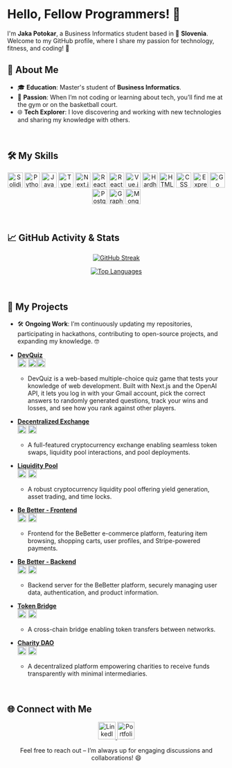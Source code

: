 # Hello, Fellow Programmers! 👋

I'm **Jaka Potokar**, a Business Informatics student based in 📍 **Slovenia**. Welcome to my GitHub profile, where I share my passion for technology, fitness, and coding! 🚀

## 🌟 About Me

- 🎓 **Education**: Master's student of **Business Informatics**.
- 💪 **Passion**: When I’m not coding or learning about tech, you’ll find me at the gym or on the basketball court.
- 🌐 **Tech Explorer**: I love discovering and working with new technologies and sharing my knowledge with others.

<br/>

## 🛠️ My Skills

<p align="center">
  <img src="https://img.shields.io/badge/-Solidity-363636?logo=solidity&logoColor=white" alt="Solidity" height="35"/>
  <img src="https://img.shields.io/badge/-Python-3776AB?logo=python&logoColor=white" alt="Python" height="35"/>
  <img src="https://img.shields.io/badge/-JavaScript-F7DF1E?logo=javascript&logoColor=black" alt="JavaScript" height="35"/>
  <img src="https://img.shields.io/badge/-TypeScript-3178C6?logo=typescript&logoColor=white" alt="TypeScript" height="35"/>
  <img src="https://img.shields.io/badge/-Next.js-000000?logo=next.js&logoColor=white" alt="Next.js" height="35"/>
  <img src="https://img.shields.io/badge/-React-61DAFB?logo=react&logoColor=black" alt="React" height="35"/>
  <img src="https://img.shields.io/badge/-React%20Native-61DAFB?logo=react&logoColor=black" alt="React Native" height="35"/>
  <img src="https://img.shields.io/badge/-Vue.js-4FC08D?logo=vue.js&logoColor=white" alt="Vue.js" height="35"/>
  <img src="https://img.shields.io/badge/-Hardhat-FF8C00?logo=ethereum&logoColor=white" alt="Hardhat" height="35"/>
  <img src="https://img.shields.io/badge/-HTML-E34F26?logo=html5&logoColor=white" alt="HTML" height="35"/>
  <img src="https://img.shields.io/badge/-CSS-1572B6?logo=css3&logoColor=white" alt="CSS" height="35"/>
  <img src="https://img.shields.io/badge/-Express.js-000000?logo=express&logoColor=white" alt="Express.js" height="35"/>
  <img src="https://img.shields.io/badge/-Go-00ADD8?logo=go&logoColor=white" alt="Go" height="35"/>
  <img src="https://img.shields.io/badge/-PostgreSQL-336791?logo=postgresql&logoColor=white" alt="PostgreSQL" height="35"/>
  <img src="https://img.shields.io/badge/-GraphQL-E10098?logo=graphql&logoColor=white" alt="GraphQL" height="35"/>
  <img src="https://img.shields.io/badge/-MongoDB-47A248?logo=mongodb&logoColor=white" alt="MongoDB" height="35"/>
</p>

<br/>

## 📈 GitHub Activity & Stats

<p align="center">
  <a href="https://git.io/streak-stats">
    <img src="https://streak-stats.demolab.com?user=BChainBuddy&theme=radical&hide_border=true" alt="GitHub Streak"/>
  </a>
</p>
<p align="center">
  <a href="https://github.com/anuraghazra/github-readme-stats">
    <img src="https://github-readme-stats.vercel.app/api/top-langs/?username=BChainBuddy&layout=compact&theme=radical&hide_border=true" alt="Top Languages" />
  </a>
</p>
<br/>

## 🚀 My Projects

- 🛠️ **Ongoing Work**: I’m continuously updating my repositories, participating in hackathons, contributing to open-source projects, and expanding my knowledge. 🤓

- **[DevQuiz](https://github.com/BChainbuddy/DevelopmentQuiz)**  
  <img src="https://img.shields.io/badge/-Next.js-000000?logo=next.js&logoColor=white" height="20"/> <img src="https://img.shields.io/badge/-OpenAI-343434?logo=openai&logoColor=white" height="20"/><img src="https://img.shields.io/badge/-Tailwind%20CSS-38B2AC?logo=tailwind-css&logoColor=white" height="20"/>
  - DevQuiz is a web-based multiple-choice quiz game that tests your knowledge of web development. Built with Next.js and the OpenAI API, it lets you log in with your Gmail account, pick the correct answers to randomly generated questions, track your wins and losses, and see how you rank against other players.

- **[Decentralized Exchange](https://github.com/BChainBuddy/decentralizedExchange)**  
  <img src="https://img.shields.io/badge/-Next.js-000000?logo=next.js&logoColor=white" height="20"/> <img src="https://img.shields.io/badge/-Tailwind%20CSS-38B2AC?logo=tailwind-css&logoColor=white" height="20"/>
  - A full-featured cryptocurrency exchange enabling seamless token swaps, liquidity pool interactions, and pool deployments.

- **[Liquidity Pool](https://github.com/BChainBuddy/LiquidityPool)**  
  <img src="https://img.shields.io/badge/-Hardhat-FF8C00?logo=ethereum&logoColor=white" height="20"/> <img src="https://img.shields.io/badge/-Solidity-363636?logo=solidity&logoColor=white" height="20"/>
  - A robust cryptocurrency liquidity pool offering yield generation, asset trading, and time locks.

- **[Be Better - Frontend](https://github.com/BChainbuddy/E-commerce_react)**  
  <img src="https://img.shields.io/badge/-React-61DAFB?logo=react&logoColor=black" height="20"/> <img src="https://img.shields.io/badge/-Stripe-008CDD?logo=stripe&logoColor=white" height="20"/>
  - Frontend for the BeBetter e-commerce platform, featuring item browsing, shopping carts, user profiles, and Stripe-powered payments.

- **[Be Better - Backend](https://github.com/BChainbuddy/E-commerce_express)**  
  <img src="https://img.shields.io/badge/-Express.js-000000?logo=express&logoColor=white" height="20"/> <img src="https://img.shields.io/badge/-PostgreSQL-336791?logo=postgresql&logoColor=white" height="20"/>
  - Backend server for the BeBetter platform, securely managing user data, authentication, and product information.

- **[Token Bridge](https://github.com/BChainBuddy/TokenBridge)**  
  <img src="https://img.shields.io/badge/-Hardhat-FF8C00?logo=ethereum&logoColor=white" height="20"/> <img src="https://img.shields.io/badge/-Solidity-363636?logo=solidity&logoColor=white" height="20"/>
  - A cross-chain bridge enabling token transfers between networks.

- **[Charity DAO](https://github.com/BChainBuddy/CharityDao)**  
  <img src="https://img.shields.io/badge/-Hardhat-FF8C00?logo=ethereum&logoColor=white" height="20"/> <img src="https://img.shields.io/badge/-Solidity-363636?logo=solidity&logoColor=white" height="20"/>
  - A decentralized platform empowering charities to receive funds transparently with minimal intermediaries.

<br/>

## 🌐 Connect with Me

<p align="center">
  <a href="https://www.linkedin.com/in/jaka-potokar-14452627b/" target="_blank">
    <img src="https://img.shields.io/badge/-LinkedIn-0077B5?logo=linkedin&logoColor=white&style=flat-square" alt="LinkedIn" height="40"/>
  </a>
  <a href="https://jakapotokar.xyz" target="_blank">
    <img src="https://img.shields.io/badge/-Portfolio-000000?logo=web&logoColor=white&style=flat-square" alt="Portfolio" height="40"/>
  </a>
</p>

<p align="center">
Feel free to reach out – I’m always up for engaging discussions and collaborations! 😄
</p>
